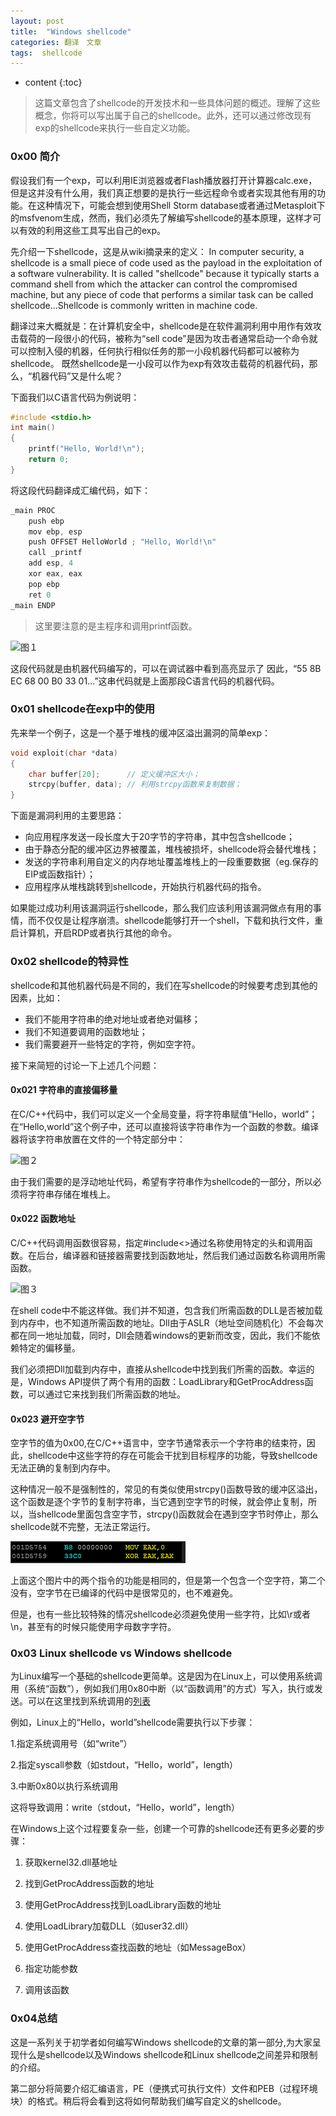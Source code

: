```yaml
---
layout: post
title:  "Windows shellcode"
categories: 翻译　文章
tags:  shellcode
---
```


* content
{:toc}

> 这篇文章包含了shellcode的开发技术和一些具体问题的概述。理解了这些概念，你将可以写出属于自己的shellcode。此外，还可以通过修改现有exp的shellcode来执行一些自定义功能。

### 0x00 简介

假设我们有一个exp，可以利用IE浏览器或者Flash播放器打开计算器calc.exe，但是这并没有什么用，我们真正想要的是执行一些远程命令或者实现其他有用的功能。在这种情况下，可能会想到使用Shell Storm database或者通过Metasploit下的msfvenom生成，然而，我们必须先了解编写shellcode的基本原理，这样才可以有效的利用这些工具写出自己的exp。

先介绍一下shellcode，这是从wiki摘录来的定义：
In computer security, a shellcode is a small piece of code used as the payload in the exploitation of a software vulnerability. It is called "shellcode" because it typically starts a command shell from which the attacker can control the compromised machine, but any piece of code that performs a similar task can be called shellcode...Shellcode is commonly written in machine code.

翻译过来大概就是：在计算机安全中，shellcode是在软件漏洞利用中用作有效攻击载荷的一段很小的代码，被称为“sell code”是因为攻击者通常启动一个命令就可以控制入侵的机器，任何执行相似任务的那一小段机器代码都可以被称为shellcode。
既然shellcode是一小段可以作为exp有效攻击载荷的机器代码，那么，“机器代码”又是什么呢？

下面我们以C语言代码为例说明：

```c
#include <stdio.h>
int main()
{
    printf("Hello, World!\n");
    return 0;
}

```

将这段代码翻译成汇编代码，如下：

```C
_main PROC
    push ebp
    mov ebp, esp
    push OFFSET HelloWorld ; "Hello, World!\n"
    call _printf
    add esp, 4
    xor eax, eax
    pop ebp
    ret 0
_main ENDP

```

> 这里要注意的是主程序和调用printf函数。

![图１](http://ofn62lbqx.bkt.clouddn.com/1.png)


这段代码就是由机器代码编写的，可以在调试器中看到高亮显示了
因此，“55 8B EC 68 00 B0 33 01...”这串代码就是上面那段C语言代码的机器代码。

### 0x01 shellcode在exp中的使用

先来举一个例子，这是一个基于堆栈的缓冲区溢出漏洞的简单exp：

```c
void exploit(char *data)
{
    char buffer[20];      // 定义缓冲区大小；
    strcpy(buffer, data); // 利用strcpy函数来复制数据；
}

```

下面是漏洞利用的主要思路：

* 向应用程序发送一段长度大于20字节的字符串，其中包含shellcode；
* 由于静态分配的缓冲区边界被覆盖，堆栈被损坏，shellcode将会替代堆栈；
* 发送的字符串利用自定义的内存地址覆盖堆栈上的一段重要数据（eg.保存的EIP或函数指针）；
* 应用程序从堆栈跳转到shellcode，开始执行机器代码的指令。

如果能过成功利用该漏洞运行shellcode，那么我们应该利用该漏洞做点有用的事情，而不仅仅是让程序崩溃。shellcode能够打开一个shell，下载和执行文件，重启计算机，开启RDP或者执行其他的命令。

### 0x02 shellcode的特异性

shellcode和其他机器代码是不同的，我们在写shellcode的时候要考虑到其他的因素，比如：
* 我们不能用字符串的绝对地址或者绝对偏移；
* 我们不知道要调用的函数地址；
* 我们需要避开一些特定的字符，例如空字符。

接下来简短的讨论一下上述几个问题：

#### 0x021 字符串的直接偏移量

在C/C++代码中，我们可以定义一个全局变量，将字符串赋值“Hello，world”；在“Hello,world”这个例子中，还可以直接将该字符串作为一个函数的参数。编译器将该字符串放置在文件的一个特定部分中：

![图２](http://ofn62lbqx.bkt.clouddn.com/2.png)


由于我们需要的是浮动地址代码，希望有字符串作为shellcode的一部分，所以必须将字符串存储在堆栈上。

#### 0x022 函数地址

C/C++代码调用函数很容易，指定#include<>通过名称使用特定的头和调用函数。在后台，编译器和链接器需要找到函数地址，然后我们通过函数名称调用所需函数。

![图３](http://ofn62lbqx.bkt.clouddn.com/3.png)

 在shell code中不能这样做。我们并不知道，包含我们所需函数的DLL是否被加载到内存中，也不知道所需函数的地址。Dll由于ASLR（地址空间随机化）不会每次都在同一地址加载，同时，Dll会随着windows的更新而改变，因此，我们不能依赖特定的偏移量。
 
   我们必须把Dll加载到内存中，直接从shellcode中找到我们所需的函数。幸运的是，Windows API提供了两个有用的函数：LoadLibrary和GetProcAddress函数，可以通过它来找到我们所需函数的地址。

#### 0x023 避开空字节 

   空字节的值为0x00,在C/C++语言中，空字节通常表示一个字符串的结束符，因此，shellcode中这些字符的存在可能会干扰到目标程序的功能，导致shellcode 无法正确的复制到内存中。
   
这种情况一般不是强制性的，常见的有类似使用strcpy()函数导致的缓冲区溢出，这个函数是逐个字节的复制字符串，当它遇到空字节的时候，就会停止复制，所以，当shellcode里面包含空字节，strcpy()函数就会在遇到空字节时停止，那么shellcode就不完整，无法正常运行。


<p><img src="/img/2016/windows/4.png"></p>

上面这个图片中的两个指令的功能是相同的，但是第一个包含一个空字符，第二个没有，空字节在已编译的代码中是很常见的，也不难避免。

但是，也有一些比较特殊的情况shellcode必须避免使用一些字符，比如\r或者\n，甚至有的时候只能使用字母数字字符。

### 0x03 Linux shellcode vs Windows shellcode

为Linux编写一个基础的shellcode更简单。这是因为在Linux上，可以使用系统调用（系统“函数”），例如我们用0x80中断（以“函数调用”的方式）写入，执行或发送。可以在这里找到系统调用的[列表](http://syscalls.kernelgrok.com)

例如，Linux上的“Hello，world”shellcode需要执行以下步骤：

1.指定系统调用号（如“write”）

2.指定syscall参数（如stdout，“Hello，world”，length）

3.中断0x80以执行系统调用

这将导致调用：write（stdout，“Hello，world”，length）

在Windows上这个过程要复杂一些，创建一个可靠的shellcode还有更多必要的步骤：

1. 获取kernel32.dll基地址

2. 找到GetProcAddress函数的地址

3. 使用GetProcAddress找到LoadLibrary函数的地址

4. 使用LoadLibrary加载DLL（如user32.dll）

5. 使用GetProcAddress查找函数的地址（如MessageBox）

6. 指定功能参数
    		
7. 调用该函数

### 0x04总结

这是一系列关于初学者如何编写Windows shellcode的文章的第一部分,为大家呈现什么是shellcode以及Windows shellcode和Linux shellcode之间差异和限制的介绍。

第二部分将简要介绍汇编语言，PE（便携式可执行文件）文件和PEB（过程环境块）的格式。稍后将会看到这将如何帮助我们编写自定义的shellcode。

